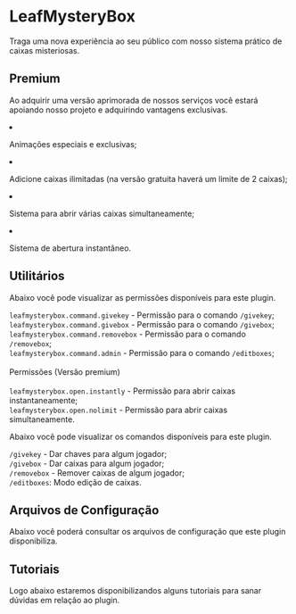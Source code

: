 # LeafMysteryBox
<secondary-label ref="gratuita"/>
<secondary-label ref="premium"/>

<p>Traga uma nova experiência ao seu público com nosso sistema prático de caixas misteriosas.</p>

## Premium

<p>
    Ao adquirir uma versão aprimorada de nossos serviços você estará apoiando nosso projeto e adquirindo vantagens exclusivas.
</p>

<procedure title="Quais sãos as vantagens?">
    <list>
        <li>
            <p>Animações especiais e exclusivas;</p>
        </li>
        <li>
            <p>Adicione caixas ilimitadas (na versão gratuita haverá um limite de 2 caixas);</p>
        </li>
        <li>
            <p>Sistema para abrir várias caixas simultaneamente;</p>
        </li>
        <li>
            <p>Sistema de abertura instantâneo.</p>
        </li>
    </list>
</procedure>

## Utilitários

<tabs>
    <tab title="Permissões">
        <procedure title="Permissões">
            <p>Abaixo você pode visualizar as permissões disponíveis para este plugin.</p>
            <p>
                <code>leafmysterybox.command.givekey</code> - Permissão para o comando <code>/givekey</code>;<br>
                <code>leafmysterybox.command.givebox</code> - Permissão para o comando <code>/givebox</code>;<br>
                <code>leafmysterybox.command.removebox</code> - Permissão para o comando <code>/removebox</code>;<br>
                <code>leafmysterybox.command.admin</code> - Permissão para o comando <code>/editboxes</code>;<br><br>
                <control>Permissões (Versão premium)</control><br><br>
                <code>leafmysterybox.open.instantly</code> - Permissão para abrir caixas instantaneamente;<br>
                <code>leafmysterybox.open.nolimit</code> - Permissão para abrir caixas simultaneamente.
            </p>
        </procedure>
    </tab>
    <tab title="Comandos">
        <procedure title="Comandos">
            <p>Abaixo você pode visualizar os comandos disponíveis para este plugin.</p>
            <p>
                <code>/givekey</code> - Dar chaves para algum jogador;<br>
                <code>/givebox</code> - Dar caixas para algum jogador;<br>
                <code>/removebox</code> - Remover caixas de algum jogador;<br>
                <code>/editboxes</code>: Modo edição de caixas.<br>
            </p>
        </procedure>
    </tab>
</tabs>

## Arquivos de Configuração

<p>Abaixo você poderá consultar os arquivos de configuração que este plugin disponibiliza.</p>

<include from="arquivos-mysterybox.md" element-id="arquivos-mysterybox"></include>

## Tutoriais
<secondary-label ref="breve"/>

<p>Logo abaixo estaremos disponibilizandos alguns tutoriais para sanar dúvidas em relação ao plugin.</p>

<seealso title="Veja mais sobre">
    <category ref="wrs">
        <a href="dependencias-utilitarios.md"/>
        <a href="versoes-premium.md"/>
        <a href="criacao-items.md"/>
        <a href="conditions.md"/>
    </category>
</seealso>